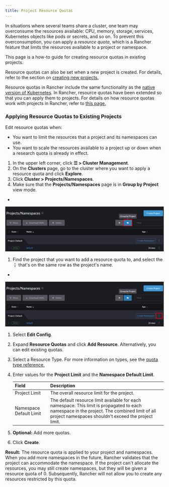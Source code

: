 ```yaml
---
title: Project Resource Quotas
---
```


In situations where several teams share a cluster, one team may overconsume the resources available: CPU, memory, storage, services, Kubernetes objects like pods or secrets, and so on.  To prevent this overconsumption, you can apply a _resource quota_, which is a Rancher feature that limits the resources available to a project or namespace.

This page is a how-to guide for creating resource quotas in existing projects.

Resource quotas can also be set when a new project is created. For details, refer to the section on [creating new projects.](../how-to-guides/new-user-guides/manage-clusters/projects-and-namespaces.md#creating-projects)

Resource quotas in Rancher include the same functionality as the [native version of Kubernetes](https://kubernetes.io/docs/concepts/policy/resource-quotas/). In Rancher, resource quotas have been extended so that you can apply them to projects. For details on how resource quotas work with projects in Rancher, refer to [this page.](../how-to-guides/advanced-user-guides/manage-projects/manage-project-resource-quotas/about-project-resource-quotas.md)

### Applying Resource Quotas to Existing Projects

Edit resource quotas when:

- You want to limit the resources that a project and its namespaces can use.
- You want to scale the resources available to a project up or down when a research quota is already in effect.

1. In the upper left corner, click **☰ > Cluster Management**.
1. On the **Clusters** page, go to the cluster where you want to apply a resource quota and click **Explore**.
1. Click **Cluster > Projects/Namespaces**.
1. Make sure that the **Projects/Namespaces** page is in **Group by Project** view mode.
+
![Screenshot highlighting the "Group by Project" icon, above the list of projects. It resembles a folder.](/img/edit-project-config-for-resource-quotas-group-by-project.png)

1. Find the project that you want to add a resource quota to, and select the **⋮** that's on the same row as the project's name.
+
![Screenshot highlighting triple dots icon at the end of the same row as the project name.](/img/edit-project-config-for-resource-quotas-dots.png)

1. Select **Edit Config**.

1. Expand **Resource Quotas** and click **Add Resource**. Alternatively, you can edit existing quotas.

1. Select a Resource Type. For more information on types, see the [quota type reference.](../how-to-guides/advanced-user-guides/manage-projects/manage-project-resource-quotas/resource-quota-types.md)

1. Enter values for the **Project Limit** and the **Namespace Default Limit**.

    | Field                   | Description                                                                                              |
    | ----------------------- | -------------------------------------------------------------------------------------------------------- |
    | Project Limit           | The overall resource limit for the project.                                                              |
    | Namespace Default Limit | The default resource limit available for each namespace. This limit is propagated to each namespace in the project. The combined limit of all project namespaces shouldn't exceed the project limit. |

1. **Optional:** Add more quotas.

1. Click **Create**.

**Result:** The resource quota is applied to your project and namespaces. When you add more namespaces in the future, Rancher validates that the project can accommodate the namespace. If the project can't allocate the resources, you may still create namespaces, but they will be given a resource quota of 0. Subsequently, Rancher will not allow you to create any resources restricted by this quota.
